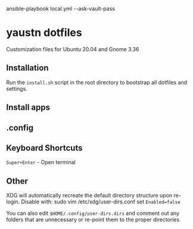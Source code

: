 ansible-playbook local.yml --ask-vault-pass
# yaustn dotfiles

Customization files for Ubuntu 20.04 and Gnome 3.36

## Installation
Run the `install.sh` script in the root directory to bootstrap all dotfiles and settings.

## Install apps


## .config

## Keyboard Shortcuts

`Super+Enter` - Open terminal

## Other

XDG will automatically recreate the default directory structure upon re-login. Disable with:
sudo vim /etc/xdg/user-dirs.conf
set `Enabled=false`

You can also edit `$HOME/.config/user-dirs.dirs` and comment out any folders that are unnecessary or re-point them to the proper directories

